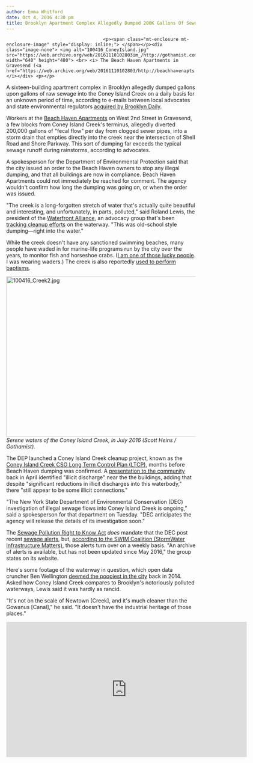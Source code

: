 ```yaml
---
author: Emma Whitford
date: Oct 4, 2016 4:30 pm
title: Brooklyn Apartment Complex Allegedly Dumped 200K Gallons Of Sewage Daily In Coney Island Creek
---
```


	
										<p><span class="mt-enclosure mt-enclosure-image" style="display: inline;"> </span></p><div class="image-none"> <img alt="100416_ConeyIsland.jpg" src="https://web.archive.org/web/20161110102803im_/http://gothamist.com/attachments/nyc_ewhitford/100416_ConeyIsland.jpg" width="640" height="480"> <br> <i> The Beach Haven Apartments in Gravesend (<a href="https://web.archive.org/web/20161110102803/http://beachhavenapts.com/photos.html">via</a>). </i></div> <p></p>

<p>A sixteen-building apartment complex in Brooklyn allegedly dumped gallons upon gallons of raw sewage into the Coney Island Creek on a daily basis for an unknown period of time, according to e-mails between local advocates and state environmental regulators <a href="https://web.archive.org/web/20161110102803/http://www.brooklyndaily.com/stories/2016/41/bn-coney-island-creek-sewage-dump-2016-07-10-bk.html">acquired by Brooklyn Daily</a>. </p>

<p>Workers at the <a href="https://web.archive.org/web/20161110102803/http://beachhavenapts.com/index.html">Beach Haven Apartments</a> on West 2nd Street in Gravesend, a few blocks from Coney Island Creek&apos;s terminus, allegedly diverted 200,000 gallons of &quot;fecal flow&quot; per day from clogged sewer pipes, into a storm drain that empties directly into the creek near the intersection of Shell Road and Shore Parkway. This sort of dumping far exceeds the typical sewage runoff during rainstorms, according to advocates. </p>

<p>A spokesperson for the Department of Environmental Protection said that the city issued an order to the Beach Haven owners to stop any illegal dumping, and that all buildings are now in compliance. Beach Haven Apartments could not immediately be reached for comment. The agency wouldn&apos;t confirm how long the dumping was going on, or when the order was issued. </p>

<p>&quot;The creek is a long-forgotten stretch of water that&apos;s actually quite beautiful and interesting, and unfortunately, in parts, polluted,&quot; said Roland Lewis, the president of the <a href="https://web.archive.org/web/20161110102803/http://waterfrontalliance.org/who-we-are/about-us/">Waterfront Alliance</a>, an advocacy group that&apos;s been <a href="https://web.archive.org/web/20161110102803/http://waterfrontalliance.org/2016/09/30/fifteen-buildings-found-to-be-sending-sewage-into-coney-island-creek/?utm_medium=web&amp;utm_campaign=misclinks&amp;utm_source=article_body&amp;utm_content=intra">tracking cleanup efforts</a> on the waterway. &quot;This was old-school style dumping&#x2014;right into the water.&quot; </p>

<p>While the creek doesn&apos;t have any sanctioned swimming beaches, many people have waded in for marine-life programs run by the city over the years, to monitor fish and horseshoe crabs. (<a href="https://web.archive.org/web/20161110102803/http://gothamist.com/2016/07/02/brooklyn_crabs_ihtm.php#photo-1">I am one of those lucky people</a>. I was wearing waders.) The creek is also reportedly <a href="https://web.archive.org/web/20161110102803/http://www.nyenvironmentreport.com/coney-islands-untamed-creek-caught-between-past-future/">used to perform baptisms</a>. </p>

<p><span class="mt-enclosure mt-enclosure-image" style="display: inline;"> </span></p><div class="image-none"> <img alt="100416_Creek2.jpg" src="https://web.archive.org/web/20161110102803im_/http://gothamist.com/attachments/nyc_ewhitford/100416_Creek2.jpg" width="640" height="427"> <br> <i> Serene waters of the Coney Island Creek, in July 2016 (Scott Heins / Gothamist). </i></div> <p></p>

<p>The DEP launched a Coney Island Creek cleanup project, known as the <a href="https://web.archive.org/web/20161110102803/http://www.nyc.gov/html/dep/html/cso_long_term_control_plan/coney_island_creek_ltcp.shtml">Coney Island Creek CSO Long Term Control Plan (LTCP)</a>, months before Beach Haven dumping was confirmed. A <a href="https://web.archive.org/web/20161110102803/http://www.nyc.gov/html/dep/pdf/cso_long_term_control_plan/ltcp-coney-island-meeting-presentation-2.pdf">presentation to the community</a> back in April identified &quot;illicit discharge&quot; near the the buildings, adding that despite &quot;significant reductions in illicit discharges into this waterbody,&quot; there &quot;still appear to be some illicit connections.&quot; </p>

<p>&quot;The New York State Department of Environmental Conservation (DEC) investigation of illegal sewage flows into Coney Island Creek is ongoing,&quot; said a spokesperson for that department on Tuesday. &quot;DEC anticipates the agency will release the details of its investigation soon.&quot; </p>

<p>The <a href="https://web.archive.org/web/20161110102803/http://www.dec.ny.gov/chemical/90315.html">Sewage Pollution Right to Know Act</a> <em>does</em> mandate that the DEC post recent <a href="https://web.archive.org/web/20161110102803/http://www.dec.ny.gov/chemical/101187.html">sewage alerts</a>, but, <a href="https://web.archive.org/web/20161110102803/http://swimmablenyc.info/?p=2827">according to the SWIM Coalition (StormWater Infrastructure Matters)</a>, those alerts turn over on a weekly basis. &quot;An archive of alerts is available, but has not been updated since May 2016,&quot; the group states on its website. </p>

<p>Here&apos;s some footage of the waterway in question, which open data cruncher Ben Wellington <a href="https://web.archive.org/web/20161110102803/http://iquantny.tumblr.com/post/97788820249/fecal-map-nyc-the-worst-places-to-swim-in-the?utm_medium=web&amp;utm_campaign=misclinks&amp;utm_source=article_body&amp;utm_content=intra">deemed the poopiest in the city</a> back in 2014. Asked how Coney Island Creek compares to Brooklyn&apos;s notoriously polluted waterways, Lewis said it was hardly as rancid. </p>

<p>&quot;It&apos;s not on the scale of Newtown [Creek], and it&apos;s much cleaner than the Gowanus [Canal],&quot; he said. &quot;It doesn&apos;t have the industrial heritage of those places.&quot; </p>

<p><iframe width="640" height="360" src="https://web.archive.org/web/20161110102803if_/https://www.youtube.com/embed/KwfC2yFmWCU?rel=0&amp;showinfo=0" frameborder="0" allowfullscreen></iframe></p>					
										
									
				